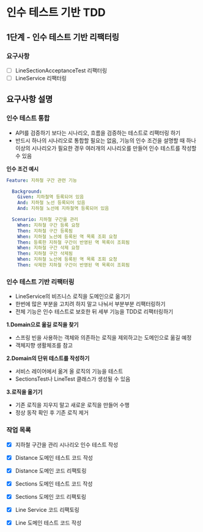 # 인수 테스트 기반 TDD
## 1단계 - 인수 테스트 기반 리팩터링

### 요구사항
- [ ] LineSectionAcceptanceTest 리팩터링
- [ ] LineService 리팩터링

요구사항 설명
-
### 인수 테스트 통합
* API를 검증하기 보다는 시나리오, 흐름을 검증하는 테스트로 리팩터링 하기
* 반드시 하나의 시나리오로 통합할 필요는 없음, 기능의 인수 조건을 설명할 때 하나 이상의 시나리오가 필요한 경우 여러개의 시나리오를 만들어 인수 테스트를 작성할 수 있음

**인수 조건 예시**
```yaml
Feature: 지하철 구간 관련 기능

  Background:
    Given: 지하철역 등록되어 있음
    And: 지하철 노선 등록되어 있음
    And: 지하철 노선에 지하철역 등록되어 있음

  Scenario: 지하철 구간을 관리
    When: 지하철 구간 등록 요청
    Then: 지하철 구간 등록됨
    When: 지하철 노선에 등록된 역 목록 조회 요청
    Then: 등록한 지하철 구간이 반영된 역 목록이 조회됨
    When: 지하철 구간 삭제 요청
    Then: 지하철 구간 삭제됨
    When: 지하철 노선에 등록된 역 목록 조회 요청
    Then: 삭제한 지하철 구간이 반영된 역 목록이 조회됨
```

### 인수 테스트 기반 리팩터링

* LineService의 비즈니스 로직을 도메인으로 옮기기
* 한번에 많은 부분을 고치려 하지 말고 나눠서 부분부분 리팩터링하기
* 전체 기능은 인수 테스트로 보호한 뒤 세부 기능을 TDD로 리팩터링하기

**1.Domain으로 옮길 로직을 찾기**
* 스프링 빈을 사용하는 객체와 의존하는 로직을 제외하고는 도메인으로 옮길 예정
* 객체지향 생활체조를 참고

**2.Domain의 단위 테스트를 작성하기**
* 서비스 레이어에서 옮겨 올 로직의 기능을 테스트
* SectionsTest나 LineTest 클래스가 생성될 수 있음

**3.로직을 옮기기**
* 기존 로직을 지우지 말고 새로운 로직을 만들어 수행
* 정상 동작 확인 후 기존 로직 제거


### 작업 목록
- [x] 지하철 구간을 관리 시나리오 인수 테스트 작성
- [x] Distance 도메인 테스트 코드 작성
- [x] Distance 도메인 코드 리팩토링
- [x] Sections 도메인 테스트 코드 작성
- [x] Sections 도메인 코드 리팩토링
- [x] Line Service 코드 리팩토링
- [x] Line 도메인 테스트 코드 작성


